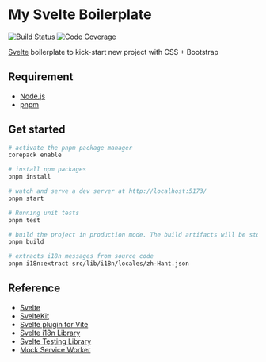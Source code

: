 # My Svelte Boilerplate

[![Build Status][build-badge]][build] [![Code Coverage][codecov-badge]][codecov]

[build]: https://github.com/akunzai/svelte-boilerplate/actions/workflows/build.yml
[build-badge]: https://github.com/akunzai/svelte-boilerplate/actions/workflows/build.yml/badge.svg
[codecov]: https://codecov.io/gh/akunzai/svelte-boilerplate
[codecov-badge]: https://codecov.io/gh/akunzai/svelte-boilerplate/branch/main/graph/badge.svg?token=MIhzjUoLaM

[Svelte](https://svelte.dev) boilerplate to kick-start new project with CSS + Bootstrap

## Requirement

- [Node.js](https://nodejs.org)
- [pnpm](https://pnpm.io/)

## Get started

```sh
# activate the pnpm package manager
corepack enable

# install npm packages
pnpm install

# watch and serve a dev server at http://localhost:5173/
pnpm start

# Running unit tests
pnpm test

# build the project in production mode. The build artifacts will be stored in the `.svelte-kit/` directory
pnpm build

# extracts i18n messages from source code
pnpm i18n:extract src/lib/i18n/locales/zh-Hant.json
```

## Reference

- [Svelte](https://svelte.dev/docs/svelte)
- [SvelteKit](https://svelte.dev/docs/kit)
- [Svelte plugin for Vite](https://github.com/sveltejs/vite-plugin-svelte)
- [Svelte i18n Library](https://github.com/kaisermann/svelte-i18n)
- [Svelte Testing Library](https://testing-library.com/docs/svelte-testing-library/intro)
- [Mock Service Worker](https://mswjs.io/docs/)
